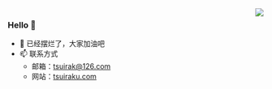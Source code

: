 <!--
**tsuirak/tsuirak** is a ✨ _special_ ✨ repository because its `README.md` (this file) appears on your GitHub profile.

Here are some ideas to get you started:

- 🔭 I’m currently working on ...
- 🌱 I’m currently learning ...
- 👯 I’m looking to collaborate on ...
- 🤔 I’m looking for help with ...
- 💬 Ask me about ...
- 📫 How to reach me: ...
- 😄 Pronouns: ...
- ⚡ Fun fact: ...
-->

<img align="right" src="https://github-readme-stats.vercel.app/api?username=tsuirak&theme=buefy&show_icons=true" />

<!-- <img align="right" src="https://github-readme-stats.vercel.app/api/top-langs/?username=tsuirak&theme=buefy&layout=compact"/> -->

### Hello 👋

- 🌱 已经摆烂了，大家加油吧
- 📫 联系方式
  - 邮箱：tsuirak@126.com
  - 网站：[tsuiraku.com](https://tsuiraku.com/)
